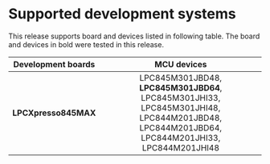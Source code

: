 # Supported development systems

This release supports board and devices listed in following table. The board and devices in bold were tested in this release.

|Development boards|MCU devices|
|:--:              |:--:       |
|**LPCXpresso845MAX**|LPC845M301JBD48, **LPC845M301JBD64**, LPC845M301JHI33,<br> LPC845M301JHI48, LPC844M201JBD48, LPC844M201JBD64,<br> LPC844M201JHI33, LPC844M201JHI48|
